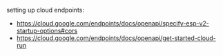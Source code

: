 setting up cloud endpoints:

- https://cloud.google.com/endpoints/docs/openapi/specify-esp-v2-startup-options#cors
- https://cloud.google.com/endpoints/docs/openapi/get-started-cloud-run
